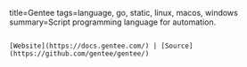 title=Gentee
tags=language, go, static, linux, macos, windows
summary=Script programming language for automation.
~~~~~~

[Website](https://docs.gentee.com/) | [Source](https://github.com/gentee/gentee/)

